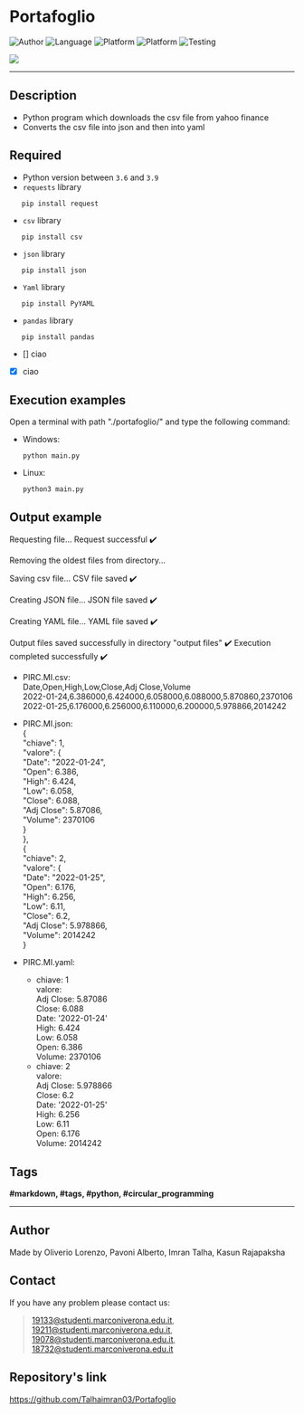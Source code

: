 # Portafoglio
![Author](https://img.shields.io/badge/author-Oliverio%20Lorenzo,%20%20Pavoni%20Alberto,%20%20Imran%20Talha,%20%20Kasun%20Rajapaksha-blue)
![Language](https://img.shields.io/badge/language-python-orange?style=flat)
![Platform](https://img.shields.io/badge/OS%20platform%20supported-Windows-blue?style=flat)
![Platform](https://img.shields.io/badge/OS%20platform%20supported-Linux-blue?style=flat)
![Testing](https://img.shields.io/badge/version-v01.01-green)

![](https://www.zdnet.com/a/img/resize/0a6b0be2f543ddbf313fc83a706b807b77c3c202/2021/07/19/8a337c80-5ed6-43a1-98fb-b981d420890f/programming-languages-shutterstock-1680857539.jpg?auto=webp&fit=crop&height=900&width=1200)

***

## Description

- Python program which downloads the csv file from yahoo finance
- Converts the csv file into json and then into yaml

## Required

- Python version between `3.6` and `3.9`
- `requests` library
 ```commandline
    pip install request
 ```
    
- `csv` library
 ```commandline
    pip install csv
 ```

- `json` library
 ```commandline
    pip install json
 ```
    
- `Yaml` library
 ```commandline
    pip install PyYAML
 ```
    
- `pandas` library
 ```commandline
    pip install pandas
 ```
 
 - [] ciao
 - [x] ciao

## Execution examples

Open a terminal with path "./portafoglio/" and type the following command:

- Windows:
  ```
  python main.py
  ```

- Linux:
  ```
  python3 main.py
  ```
## Output example

Requesting file...
Request successful ✔️ 

Removing the oldest files from directory...

Saving csv file...
CSV file saved ✔️ 

Creating JSON file...
JSON file saved ✔️ 

Creating YAML file...
YAML file saved ✔️ 

Output files saved successfully in directory "output files" ✔️
Execution completed successfully ✔️ 


- PIRC.MI.csv:  
  Date,Open,High,Low,Close,Adj Close,Volume  
  2022-01-24,6.386000,6.424000,6.058000,6.088000,5.870860,2370106  
  2022-01-25,6.176000,6.256000,6.110000,6.200000,5.978866,2014242  

- PIRC.MI.json:  
   {  
       "chiave": 1,  
       "valore": {  
           "Date": "2022-01-24",  
           "Open": 6.386,  
           "High": 6.424,  
           "Low": 6.058,  
           "Close": 6.088,  
           "Adj Close": 5.87086,  
           "Volume": 2370106  
       }  
   },  
   {  
       "chiave": 2,  
       "valore": {  
           "Date": "2022-01-25",  
           "Open": 6.176,  
           "High": 6.256,  
           "Low": 6.11,  
           "Close": 6.2,  
           "Adj Close": 5.978866,  
           "Volume": 2014242  
     }  

- PIRC.MI.yaml:  
   - chiave: 1  
     valore:  
       Adj Close: 5.87086  
       Close: 6.088  
       Date: '2022-01-24'  
       High: 6.424  
       Low: 6.058  
       Open: 6.386  
       Volume: 2370106  
   - chiave: 2  
     valore:  
       Adj Close: 5.978866  
       Close: 6.2  
       Date: '2022-01-25'  
       High: 6.256  
       Low: 6.11  
       Open: 6.176  
       Volume: 2014242  
  
  
## Tags

 **#markdown, #tags, #python, #circular_programming**

***

## Author

Made by Oliverio Lorenzo, Pavoni Alberto, Imran Talha, Kasun Rajapaksha

## Contact

If you have any problem please contact us:
> 19133@studenti.marconiverona.edu.it,
> 19211@studenti.marconiverona.edu.it,
> 19078@studenti.marconiverona.edu.it,
> 18732@studenti.marconiverona.edu.it
 
 ## Repository's link
 
 https://github.com/Talhaimran03/Portafoglio
 
